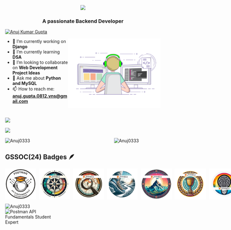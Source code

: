 <div align="center"> <img src="https://github.com/Anuj0333/Anuj0333/blob/master/Linkedin%20Background.png"> </div>
<h3 align="center">A passionate Backend Developer </h3>

<p align="left"> <a href="https://github.com/ryo-ma/github-profile-trophy"><img src="https://github-profile-trophy.vercel.app/?username=Anuj0333" alt="Anuj Kumar Gupta" /></a> </p>
<img align="right" alt="Coding" width="300" src="https://raw.githubusercontent.com/devSouvik/devSouvik/master/gif3.gif">

- 🔭 I’m currently working on **Django**
- 🌱 I’m currently learning **DSA**
- 👯 I’m looking to collaborate on **Web Development Project Ideas**
- 💬 Ask me about **Python and MySQL**
- 📫 How to reach me: **anuj.gupta.0812.vns@gmail.com**
<!--- ⚡ Fun fact: **I think I am Handsome (True)**-->
<br>

![](https://api.visitorbadge.io/api/VisitorHit?user=Anuj0333&repo=Anuj0333&countColor=%237B1E7A)
  

 <img src="https://capsule-render.vercel.app/api?type=waving&color=gradient&height=100&section=footer"/>
<div style="display: flex; flex-wrap: wrap; justify-content: space-between;">
     <div style="flex-basis: 30%;">
    <p><img align="left" src="https://github-readme-stats.vercel.app/api/top-langs?username=Anuj0333&show_icons=true&locale=en&layout=compact" alt="Anuj0333" /></p>
  </div> 
 <div style="flex-basis: 30%;">
    <p><img align="left" src="https://github-readme-stats.vercel.app/api?username=Anuj0333&show_icons=true&locale=en" alt="Anuj0333" /></p>
 </div>

  ## GSSOC(24) Badges 🪶
<div style='display:flex; align-items:center; gap: 10px;' align='center'>
<img src="https://raw.githubusercontent.com/girlscript/gssoc-website-new/main/public/badges/postman.png" width="100px" height="100px" />
  <img src="https://github.com/girlscript/gssoc-website-new/blob/main/public/badges/1.png" width="100px" height="100px" />
  <img src="https://github.com/girlscript/gssoc-website-new/blob/main/public/badges/2.png" width="100px" height="100px" />
  <img src="https://github.com/girlscript/gssoc-website-new/blob/main/public/badges/3.png" width="100px" height="100px" />
  <img src="https://github.com/girlscript/gssoc-website-new/blob/main/public/badges/4.png" width="100px" height="100px" />
  <img src="https://github.com/girlscript/gssoc-website-new/blob/main/public/badges/5.png" width="100px" height="100px" />
  <img src="https://github.com/girlscript/gssoc-website-new/blob/main/public/badges/6.png" width="100px" height="100px" />
  <img src="https://github.com/girlscript/gssoc-website-new/blob/main/public/badges/7.png" width="100px" height="100px" />
  <img src="https://github.com/girlscript/gssoc-website-new/blob/main/public/badges/8.png" width="100px" height="100px" />
</div>

  <div style="flex-basis: 30%;">
    <p><img align="left" src="https://github-readme-streak-stats.herokuapp.com/?user=Anuj0333&" alt="Anuj0333" /></p>
    <p><img align="left" src="https://api.badgr.io/public/assertions/RWIgYT8NQn6UX6FY2bMWZw&" alt="Postman API Fundamentals Student Expert" /></p>
  </div>
  </div>


  
